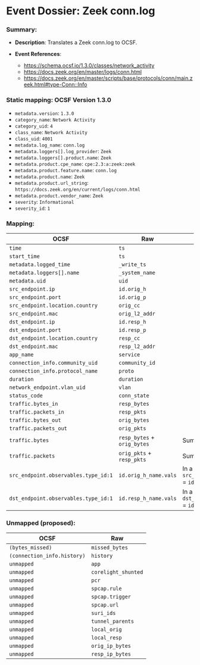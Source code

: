 # Event Dossier: Zeek conn.log
### Summary:
- **Description**: Translates a Zeek conn.log to OCSF. 

- **Event References**:
  - https://schema.ocsf.io/1.3.0/classes/network_activity
  - https://docs.zeek.org/en/master/logs/conn.html
  - https://docs.zeek.org/en/master/scripts/base/protocols/conn/main.zeek.html#type-Conn::Info
 
 ### Static mapping: OCSF Version 1.3.0
 - `metadata.version`: `1.3.0`
 - `category_name`: `Network Activity`
 - `category_uid`: `4`
 - `class_name`: `Network Activity`
 - `class_uid`: `4001`
 - `metadata.log_name`: `conn.log`
 - `metadata.loggers[].log_provider`: `Zeek`
 - `metadata.loggers[].product.name`: `Zeek`
 - `metadata.product.cpe_name`: `cpe:2.3:a:zeek:zeek`
 - `metadata.product.feature.name`: `conn.log`
 - `metadata.product.name`: `Zeek`
 - `metadata.product.url_string`: `https://docs.zeek.org/en/current/logs/conn.html`
 - `metadata.product.vendor_name`: `Zeek`
 - `severity`: `Informational`
 - `severity_id`: `1`

 ### Mapping:

| OCSF                          | Raw           | Notes         |
| ----------------------------- | --------------| --------------|
|`time`                         |`ts`           | |
|`start_time`                   |`ts`           | |
|`metadata.logged_time`         |`_write_ts`    | |
|`metadata.loggers[].name`      |`_system_name` | |
|`metadata.uid`                 |`uid`          | |
|`src_endpoint.ip`              |`id.orig_h`    | |
|`src_endpoint.port`            |`id.orig_p`    | |
|`src_endpoint.location.country`|`orig_cc`      | |
|`src_endpoint.mac`             |`orig_l2_addr` | |
|`dst_endpoint.ip`              |`id.resp_h`    | |
|`dst_endpoint.port`            |`id.resp_p`    | |
|`dst_endpoint.location.country`|`resp_cc`      | |
|`dst_endpoint.mac`             |`resp_l2_addr` | |
|`app_name`                     |`service`      | |
|`connection_info.community_uid`|`community_id` | |
|`connection_info.protocol_name`|`proto`        | |
|`duration`                     |`duration`     | |
|`network_endpoint.vlan_uid`    |`vlan`         | |
|`status_code`                  |`conn_state`   | |
|`traffic.bytes_in`             |`resp_bytes`   | |
|`traffic.packets_in`           |`resp_pkts`    | |
|`traffic.bytes_out`            |`orig_bytes`   | |
|`traffic.packets_out`          |`orig_pkts`    | |
|`traffic.bytes`                |`resp_bytes` + `orig_bytes` | Sum `resp_bytes` + `orig_bytes` |
|`traffic.packets`              |`orig_pkts` + `resp_pkts`   | Sum `orig_pkts` + `resp_pkts` |
|`src_endpoint.observables.type_id:1` |`id.orig_h_name.vals` | In a record where `src_endpoint.observables.reputation` = `id.orig_h_name.src` |
|`dst_endpoint.observables.type_id:1` |`id.resp_h_name.vals` | In a record where `dst_endpoint.observables.reputation` = `id.resp_h_name.src` |

 ### Unmapped (proposed):

| OCSF                 | Raw             |
| ---------------------| ----------------| 
|`(bytes_missed)`        |`missed_bytes` |
|`(connection_info.history)`  |`history`      |
|`unmapped`                   |`app`          |
|`unmapped`                   |`corelight_shunted`   |
|`unmapped`                   |`pcr`          |
|`unmapped`                   |`spcap.rule`   |
|`unmapped`                   |`spcap.trigger`|
|`unmapped`                   |`spcap.url`    |
|`unmapped`                   |`suri_ids`     |
|`unmapped`                   |`tunnel_parents`|
|`unmapped`                   |`local_orig`   |
|`unmapped`                   |`local_resp`   |
|`unmapped`                   |`orig_ip_bytes`|
|`unmapped`                   |`resp_ip_bytes`|
